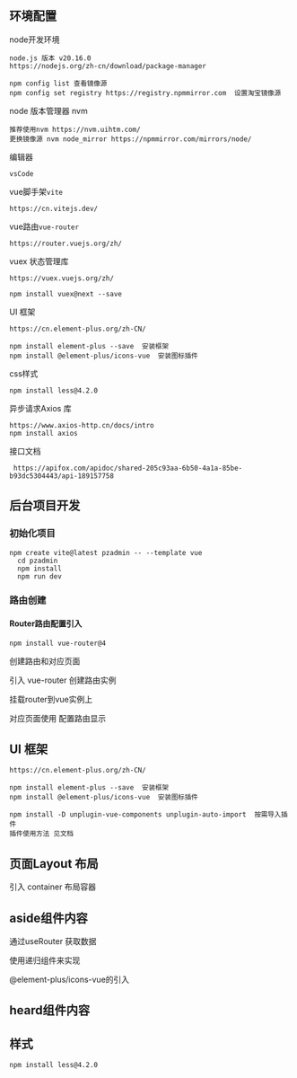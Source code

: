 ## 环境配置

node开发环境

```
node.js 版本 v20.16.0 
https://nodejs.org/zh-cn/download/package-manager

npm config list 查看镜像源
npm config set registry https://registry.npmmirror.com  设置淘宝镜像源
```
node 版本管理器 nvm

```
推荐使用nvm https://nvm.uihtm.com/
更换镜像源 nvm node_mirror https://npmmirror.com/mirrors/node/
```

编辑器

```
vsCode
```

vue脚手架`vite ` 

```
https://cn.vitejs.dev/
```

vue路由`vue-router`

```
https://router.vuejs.org/zh/
```

vuex 状态管理库

```
https://vuex.vuejs.org/zh/

npm install vuex@next --save
```

UI 框架

```
https://cn.element-plus.org/zh-CN/

npm install element-plus --save  安装框架
npm install @element-plus/icons-vue  安装图标插件
```

css样式

```
npm install less@4.2.0 
```

异步请求Axios 库

```
https://www.axios-http.cn/docs/intro
npm install axios
```



接口文档

```
 https://apifox.com/apidoc/shared-205c93aa-6b50-4a1a-85be-b93dc5304443/api-189157758
```

## 后台项目开发

### 初始化项目

```
npm create vite@latest pzadmin -- --template vue
  cd pzadmin
  npm install
  npm run dev
```

### 路由创建

#### Router路由配置引入

```
npm install vue-router@4
```

创建路由和对应页面

引入 vue-router 创建路由实例

挂载router到vue实例上

对应页面使用<RouterView /> 配置路由显示

## UI 框架

```
https://cn.element-plus.org/zh-CN/

npm install element-plus --save  安装框架
npm install @element-plus/icons-vue  安装图标插件

npm install -D unplugin-vue-components unplugin-auto-import  按需导入插件
插件使用方法 见文档
```

## 页面Layout 布局

引入 container 布局容器

## aside组件内容

通过useRouter 获取数据

使用递归组件来实现

@element-plus/icons-vue的引入

## heard组件内容







## 样式

```
npm install less@4.2.0 
```

